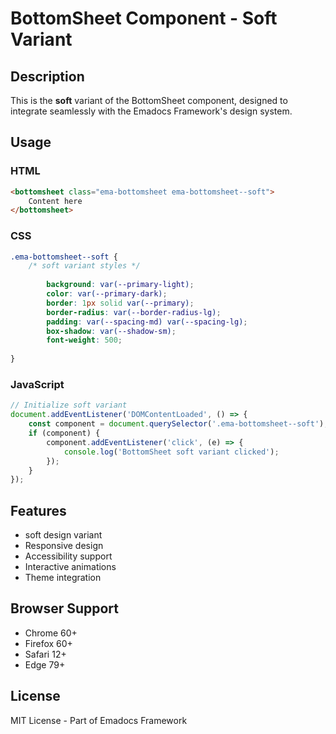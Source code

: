 # BottomSheet Component - Soft Variant

## Description
This is the **soft** variant of the BottomSheet component, designed to integrate seamlessly with the Emadocs Framework's design system.

## Usage

### HTML
```html
<bottomsheet class="ema-bottomsheet ema-bottomsheet--soft">
    Content here
</bottomsheet>
```

### CSS
```css
.ema-bottomsheet--soft {
    /* soft variant styles */
    
        background: var(--primary-light);
        color: var(--primary-dark);
        border: 1px solid var(--primary);
        border-radius: var(--border-radius-lg);
        padding: var(--spacing-md) var(--spacing-lg);
        box-shadow: var(--shadow-sm);
        font-weight: 500;
    
}
```

### JavaScript
```javascript
// Initialize soft variant
document.addEventListener('DOMContentLoaded', () => {
    const component = document.querySelector('.ema-bottomsheet--soft');
    if (component) {
        component.addEventListener('click', (e) => {
            console.log('BottomSheet soft variant clicked');
        });
    }
});
```

## Features
- soft design variant
- Responsive design
- Accessibility support
- Interactive animations
- Theme integration

## Browser Support
- Chrome 60+
- Firefox 60+
- Safari 12+
- Edge 79+

## License
MIT License - Part of Emadocs Framework
